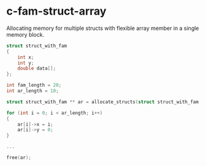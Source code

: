# c-fam-struct-array
Allocating memory for multiple structs with flexible array member in a single memory block.

```C
struct struct_with_fam
{
    int x;
    int y;
    double data[];
};

int fam_length = 20;
int ar_length = 10;

struct struct_with_fam ** ar = allocate_structs(struct struct_with_fam, fam_length, ar_length);

for (int i = 0; i < ar_length; i++)
{
    ar[i]->x = i;
    ar[i]->y = 0;
}

...

free(ar);

```
